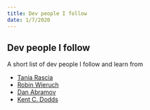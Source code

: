 ```yaml
---
title: Dev people I follow
date: 1/7/2020
---
```


## Dev people I follow

A short list of dev people I follow and learn from

- [Tania Rascia](https://www.taniarascia.com)
- [Robin Wieruch](https://www.robinwieruch.de/)
- [Dan Abramov](https://overreacted.io/)
- [Kent C. Dodds](https://kentcdodds.com/)
